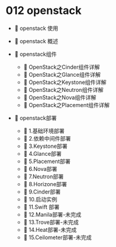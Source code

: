 # 012 openstack

* 📄 openstack 使用
* 📄 openstack 概述
* 📑 openstack组件

  * 📄 OpenStack之Cinder组件详解
  * 📄 OpenStack之Glance组件详解
  * 📄 OpenStack之Keystone组件详解
  * 📄 OpenStack之Neutron组件详解
  * 📄 OpenStack之Nova组件详解
  * 📄 OpenStack之Placement组件详解
* 📑 openstack部署

  * 📄 1.基础环境部署
  * 📄 2.依赖中间件部署
  * 📄 3.Keystone部署
  * 📄 4.Glance部署
  * 📄 5.Placement部署
  * 📄 6.Nova部署
  * 📄 7.Neutron部署
  * 📄 8.Horizone部署
  * 📄 9.Cinder部署
  * 📄 10.启动实例
  * 📄 11.Swift 部署
  * 📄 12.Manila部署-未完成
  * 📄 13.Trove部署-未完成
  * 📄 14.Heat部署-未完成
  * 📄 15.Ceilometer部署-未完成

‍
